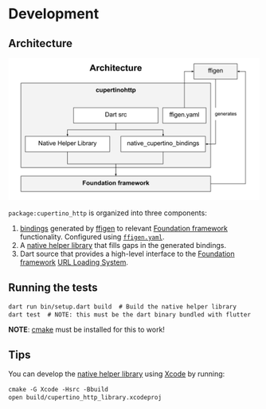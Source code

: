 # Development

## Architecture

![Architecture Diagram](./img/architecture.svg?raw=true)

`package:cupertino_http` is organized into three components:
1. [bindings](lib/src/native_cupertino_bindings.dart) generated by
   [ffigen](https://pub.dev/packages/ffigen) to relevant
   [Foundation framework](https://developer.apple.com/documentation/foundation)
   functionality. Configured using [`ffigen.yaml`](ffigen.yaml).
2. A [native helper library](src/) that fills gaps in the generated bindings.
3. Dart source that provides a high-level interface to the
   [Foundation framework](https://developer.apple.com/documentation/foundation)
   [URL Loading System](https://developer.apple.com/documentation/foundation/url_loading_system).

## Running the tests

```shell
dart run bin/setup.dart build  # Build the native helper library
dart test  # NOTE: this must be the dart binary bundled with flutter
```

**NOTE**: [cmake](https://cmake.org/) must be installed for this to work!

## Tips

You can develop the [native helper library](src/) using
[Xcode](https://developer.apple.com/xcode/) by running:

```shell
cmake -G Xcode -Hsrc -Bbuild
open build/cupertino_http_library.xcodeproj
```
